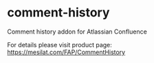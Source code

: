# comment-history
Comment history addon for Atlassian Confluence

For details please visit product page: https://mesilat.com/FAP/CommentHistory
